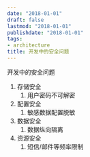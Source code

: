 ```yaml
---
date: "2018-01-01"
draft: false
lastmod: "2018-01-01"
publishdate: "2018-01-01"
tags:
- architecture
title: 开发中的安全问题
---
```


开发中的安全问题

1. 存储安全
   1. 用户密码不可解密
2. 配置安全
   1. 敏感数据配置脱敏
3. 数据安全
   1. 数据纵向隔离
4. 资源安全
   1. 短信/邮件等频率限制
